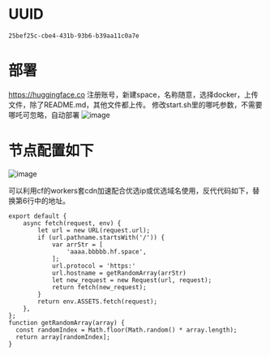 # UUID
```
25bef25c-cbe4-431b-93b6-b39aa11c0a7e
```
# 部署
https://huggingface.co 注册账号，新建space，名称随意，选择docker，上传文件，除了README.md，其他文件都上传。
修改start.sh里的哪吒参数，不需要哪吒可忽略，自动部署 
![image](https://github.com/eoovve/Huggingface-ws/assets/142894633/3a8c246a-df46-4e3c-848a-f8730ac58766)

# 节点配置如下
![image](https://github.com/eoovve/Huggingface-ws/assets/142894633/b97638ec-1f71-4859-89fd-1a21744e49ca)

可以利用cf的workers套cdn加速配合优选ip或优选域名使用，反代代码如下，替换第6行中的地址。
```
export default {
    async fetch(request, env) {
        let url = new URL(request.url);
        if (url.pathname.startsWith('/')) {
            var arrStr = [
                'aaaa.bbbbb.hf.space',
            ];
            url.protocol = 'https:'
            url.hostname = getRandomArray(arrStr)
            let new_request = new Request(url, request);
            return fetch(new_request);
        }
        return env.ASSETS.fetch(request);
    },
};
function getRandomArray(array) {
  const randomIndex = Math.floor(Math.random() * array.length);
  return array[randomIndex];
}
```
